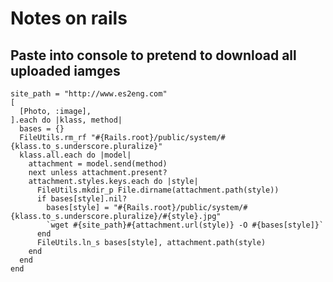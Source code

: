 # Notes on rails

## Paste into console to pretend to download all uploaded iamges
    site_path = "http://www.es2eng.com"
    [
      [Photo, :image],
    ].each do |klass, method|
      bases = {}
      FileUtils.rm_rf "#{Rails.root}/public/system/#{klass.to_s.underscore.pluralize}"
      klass.all.each do |model|
        attachment = model.send(method)
        next unless attachment.present?
        attachment.styles.keys.each do |style|
          FileUtils.mkdir_p File.dirname(attachment.path(style))
          if bases[style].nil?
            bases[style] = "#{Rails.root}/public/system/#{klass.to_s.underscore.pluralize}/#{style}.jpg"
            `wget #{site_path}#{attachment.url(style)} -O #{bases[style]}`
          end
          FileUtils.ln_s bases[style], attachment.path(style)
        end
      end
    end

